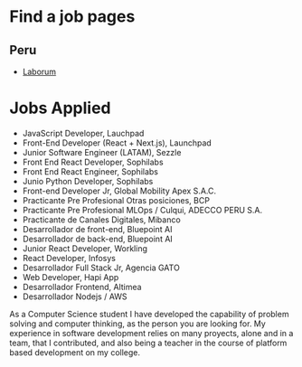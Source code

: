 # Find a job pages
## Peru
- [Laborum](https://www.laborum.pe)


# Jobs Applied
- JavaScript Developer, Lauchpad
- Front-End Developer (React + Next.js), Launchpad
- Junior Software Engineer (LATAM), Sezzle
- Front End React Developer, Sophilabs
- Front End React Engineer, Sophilabs
- Junio Python Developer, Sophilabs
- Front-end Developer Jr, Global Mobility Apex S.A.C.
- Practicante Pre Profesional Otras posiciones, BCP
- Practicante Pre Profesional MLOps / Culqui, ADECCO PERU S.A.
- Practicante de Canales Digitales, Mibanco
- Desarrollador de front-end, Bluepoint AI
- Desarrollador de back-end, Bluepoint AI
- Junior React Developer, Workling
- React Developer, Infosys
- Desarrollador Full Stack Jr, Agencia GATO
- Web Developer, Hapi App
- Desarrollador Frontend, Altimea
- Desarrollador Nodejs / AWS

As a Computer Science student I have developed the capability of problem solving and computer thinking, as the person you are looking for. My experience in software development relies on many proyects, alone and in a team, that I contributed, and also being a teacher in the course of platform based development on my college.